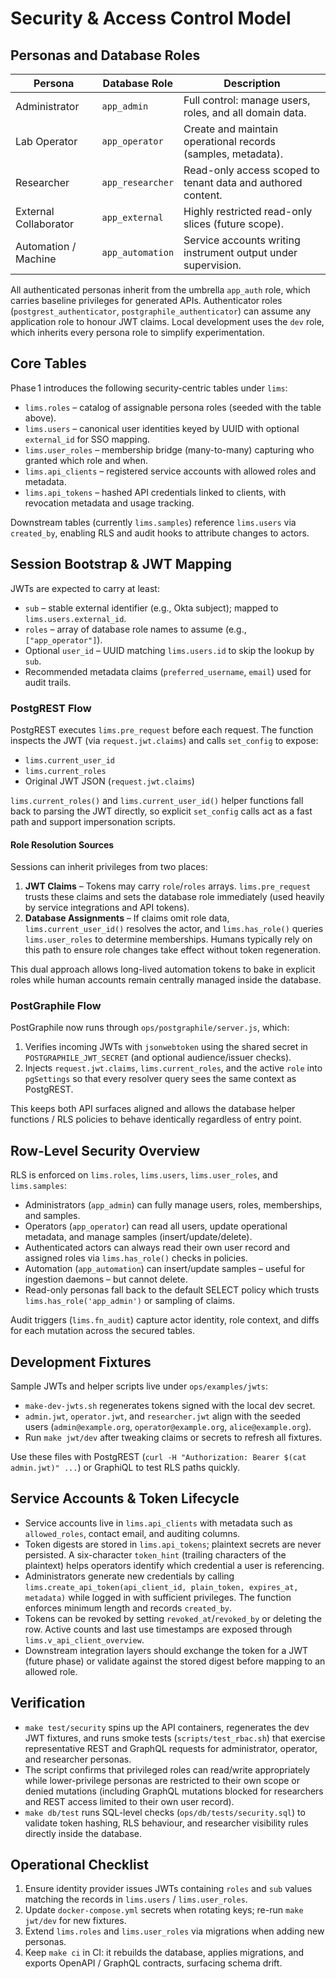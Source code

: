 # Security & Access Control Model

## Personas and Database Roles

| Persona              | Database Role     | Description                                                        |
| -------------------- | ----------------- | ------------------------------------------------------------------ |
| Administrator        | `app_admin`       | Full control: manage users, roles, and all domain data.            |
| Lab Operator         | `app_operator`    | Create and maintain operational records (samples, metadata).       |
| Researcher           | `app_researcher`  | Read-only access scoped to tenant data and authored content.       |
| External Collaborator| `app_external`    | Highly restricted read-only slices (future scope).                 |
| Automation / Machine | `app_automation`  | Service accounts writing instrument output under supervision.      |

All authenticated personas inherit from the umbrella `app_auth` role, which carries baseline privileges for generated APIs. Authenticator roles (`postgrest_authenticator`, `postgraphile_authenticator`) can assume any application role to honour JWT claims. Local development uses the `dev` role, which inherits every persona role to simplify experimentation.

## Core Tables

Phase 1 introduces the following security-centric tables under `lims`:

- `lims.roles` – catalog of assignable persona roles (seeded with the table above).
- `lims.users` – canonical user identities keyed by UUID with optional `external_id` for SSO mapping.
- `lims.user_roles` – membership bridge (many-to-many) capturing who granted which role and when.
- `lims.api_clients` – registered service accounts with allowed roles and metadata.
- `lims.api_tokens` – hashed API credentials linked to clients, with revocation metadata and usage tracking.

Downstream tables (currently `lims.samples`) reference `lims.users` via `created_by`, enabling RLS and audit hooks to attribute changes to actors.

## Session Bootstrap & JWT Mapping

JWTs are expected to carry at least:

- `sub` – stable external identifier (e.g., Okta subject); mapped to `lims.users.external_id`.
- `roles` – array of database role names to assume (e.g., `["app_operator"]`).
- Optional `user_id` – UUID matching `lims.users.id` to skip the lookup by `sub`.
- Recommended metadata claims (`preferred_username`, `email`) used for audit trails.

### PostgREST Flow

PostgREST executes `lims.pre_request` before each request. The function inspects the JWT (via `request.jwt.claims`) and calls `set_config` to expose:

- `lims.current_user_id`
- `lims.current_roles`
- Original JWT JSON (`request.jwt.claims`)

`lims.current_roles()` and `lims.current_user_id()` helper functions fall back to parsing the JWT directly, so explicit `set_config` calls act as a fast path and support impersonation scripts.

#### Role Resolution Sources

Sessions can inherit privileges from two places:

1. **JWT Claims** – Tokens may carry `role`/`roles` arrays. `lims.pre_request` trusts these claims and sets the database role immediately (used heavily by service integrations and API tokens).
2. **Database Assignments** – If claims omit role data, `lims.current_user_id()` resolves the actor, and `lims.has_role()` queries `lims.user_roles` to determine memberships. Humans typically rely on this path to ensure role changes take effect without token regeneration.

This dual approach allows long-lived automation tokens to bake in explicit roles while human accounts remain centrally managed inside the database.

### PostGraphile Flow

PostGraphile now runs through `ops/postgraphile/server.js`, which:

1. Verifies incoming JWTs with `jsonwebtoken` using the shared secret in `POSTGRAPHILE_JWT_SECRET` (and optional audience/issuer checks).
2. Injects `request.jwt.claims`, `lims.current_roles`, and the active `role` into `pgSettings` so that every resolver query sees the same context as PostgREST.

This keeps both API surfaces aligned and allows the database helper functions / RLS policies to behave identically regardless of entry point.

## Row-Level Security Overview

RLS is enforced on `lims.roles`, `lims.users`, `lims.user_roles`, and `lims.samples`:

- Administrators (`app_admin`) can fully manage users, roles, memberships, and samples.
- Operators (`app_operator`) can read all users, update operational metadata, and manage samples (insert/update/delete).
- Authenticated actors can always read their own user record and assigned roles via `lims.has_role()` checks in policies.
- Automation (`app_automation`) can insert/update samples – useful for ingestion daemons – but cannot delete.
- Read-only personas fall back to the default SELECT policy which trusts `lims.has_role('app_admin')` or sampling of claims.

Audit triggers (`lims.fn_audit`) capture actor identity, role context, and diffs for each mutation across the secured tables.

## Development Fixtures

Sample JWTs and helper scripts live under `ops/examples/jwts`:

- `make-dev-jwts.sh` regenerates tokens signed with the local dev secret.
- `admin.jwt`, `operator.jwt`, and `researcher.jwt` align with the seeded users (`admin@example.org`, `operator@example.org`, `alice@example.org`).
- Run `make jwt/dev` after tweaking claims or secrets to refresh all fixtures.

Use these files with PostgREST (`curl -H "Authorization: Bearer $(cat admin.jwt)" ...`) or GraphiQL to test RLS paths quickly.

## Service Accounts & Token Lifecycle

- Service accounts live in `lims.api_clients` with metadata such as `allowed_roles`, contact email, and auditing columns.
- Token digests are stored in `lims.api_tokens`; plaintext secrets are never persisted. A six-character `token_hint` (trailing characters of the plaintext) helps operators identify which credential a user is referencing.
- Administrators generate new credentials by calling `lims.create_api_token(api_client_id, plain_token, expires_at, metadata)` while logged in with sufficient privileges. The function enforces minimum length and records `created_by`.
- Tokens can be revoked by setting `revoked_at`/`revoked_by` or deleting the row. Active counts and last use timestamps are exposed through `lims.v_api_client_overview`.
- Downstream integration layers should exchange the token for a JWT (future phase) or validate against the stored digest before mapping to an allowed role.

## Verification

- `make test/security` spins up the API containers, regenerates the dev JWT fixtures, and runs smoke tests (`scripts/test_rbac.sh`) that exercise representative REST and GraphQL requests for administrator, operator, and researcher personas.
- The script confirms that privileged roles can read/write appropriately while lower-privilege personas are restricted to their own scope or denied mutations (including GraphQL mutations blocked for researchers and REST access limited to their own user record).
- `make db/test` runs SQL-level checks (`ops/db/tests/security.sql`) to validate token hashing, RLS behaviour, and researcher visibility rules directly inside the database.

## Operational Checklist

1. Ensure identity provider issues JWTs containing `roles` and `sub` values matching the records in `lims.users` / `lims.user_roles`.
2. Update `docker-compose.yml` secrets when rotating keys; re-run `make jwt/dev` for new fixtures.
3. Extend `lims.roles` and `lims.user_roles` via migrations when adding new personas.
4. Keep `make ci` in CI: it rebuilds the database, applies migrations, and exports OpenAPI / GraphQL contracts, surfacing schema drift.
